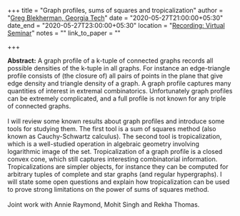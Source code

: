 +++
title = "Graph profiles, sums of squares and tropicalization"
author = "<a href="https://sites.google.com/site/grrigg/" target="_blank">Greg Blekherman, Georgia Tech</a>"
date = "2020-05-27T21:00:00+05:30"
date_end = "2020-05-27T23:00:00+05:30"
location = "<a href="https://bluejeans.com/s/Jjshg/" target="_blank" >Recording: Virtual Seminar</a>"
notes = ""
link_to_paper = ""

+++

<b>Abstract:</b>
A graph profile of a k-tuple of connected graphs records all possible densities of the k-tuple in all graphs.
For instance an edge-triangle profile consists of (the closure of) all pairs of points in the plane that give edge
density and triangle density of a graph. A graph profile captures many quantities of interest in extremal combinatorics.
Unfortunately graph profiles can be extremely complicated, and a full profile is not known for any triple of
connected graphs.
<br><br>
I will review some known results about graph profiles and introduce some tools for studying them. The first tool is a
sum of squares method (also known as Cauchy-Schwartz calculus). The second tool is tropicalization, which is a
well-studied operation in algebraic geometry involving logarithmic image of the set. Tropicalization of a graph profile
is a closed convex cone, which still captures interesting combinatorial information. Tropicalizations are simpler objects,
for instance they can be computed for arbitrary tuples of complete and star graphs (and regular hypergraphs).
I will state some open questions and explain how tropicalization can be used to prove strong limitations on the
power of sums of squares method.
<br><br>
Joint work with Annie Raymond, Mohit Singh and Rekha Thomas.